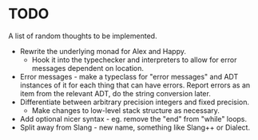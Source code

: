 # TODO

A list of random thoughts to be implemented.

- Rewrite the underlying monad for Alex and Happy.
  - Hook it into the typechecker and interpreters to allow for error messages dependent on location.
- Error messages - make a typeclass for "error messages" and ADT instances of it for each thing that can have errors. Report errors as an item from the relevant ADT, do the string conversion later.
- Differentiate between arbitrary precision integers and fixed precision.
  - Make changes to low-level stack structure as necessary.
- Add optional nicer syntax - eg. remove the "end" from "while" loops.
- Split away from Slang - new name, something like Slang++ or Dialect.